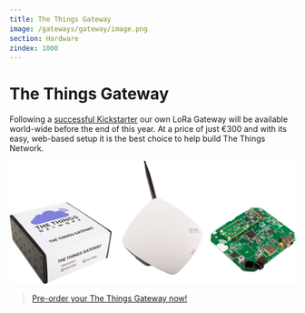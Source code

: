 ```yaml
---
title: The Things Gateway
image: /gateways/gateway/image.png
section: Hardware
zindex: 1000
---
```


# The Things Gateway

Following a [successful Kickstarter](https://www.kickstarter.com/projects/419277966/the-things-network) our own LoRa Gateway will be available world-wide before the end of this year. At a price of just €300 and with its easy, web-based setup it is the best choice to help build The Things Network.

![Box, Casing and PCB](image.png)

> [Pre-order your The Things Gateway now!](https://shop.thethingsnetwork.com/index.php/product/the-things-gateway/)
